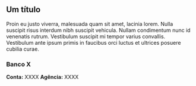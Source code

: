 ## Um título

Proin eu justo viverra, malesuada quam sit amet, lacinia lorem. Nulla suscipit risus interdum nibh suscipit vehicula. Nullam condimentum nunc id venenatis rutrum. Vestibulum suscipit mi tempor varius convallis. Vestibulum ante ipsum primis in faucibus orci luctus et ultrices posuere cubilia curae.

### Banco X
**Conta:** XXXX 
**Agência:** XXXX
